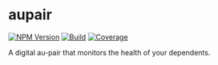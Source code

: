 # aupair

[![NPM Version][npm-image]][npm-url]
[![Build][ci-image]][ci-url]
[![Coverage][coverage-image]][coverage-url]

A digital au-pair that monitors the health of your dependents.

[npm-image]: https://badge.fury.io/js/aupair.svg
[npm-url]: https://npmjs.org/package/aupair
[ci-image]: https://travis-ci.org/Bunk/aupair.svg?branch=master
[ci-url]: https://travis-ci.org/Bunk/aupair
[coverage-image]: https://coveralls.io/repos/github/Bunk/aupair/badge.svg
[coverage-url]: https://coveralls.io/github/Bunk/aupair
